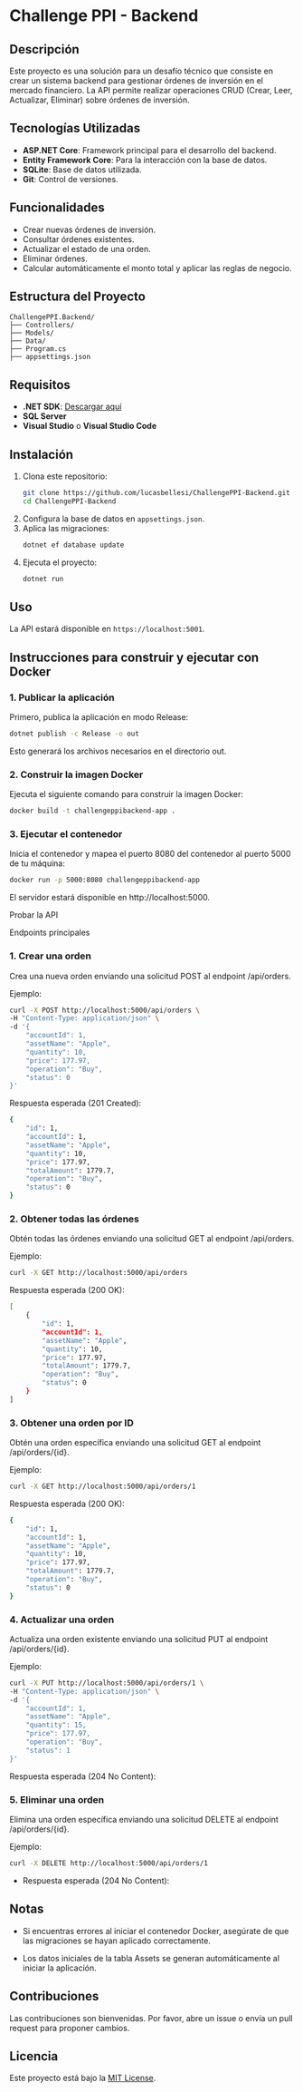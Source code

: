 # Challenge PPI - Backend

## Descripción
Este proyecto es una solución para un desafío técnico que consiste en crear un sistema backend para gestionar órdenes de inversión en el mercado financiero. La API permite realizar operaciones CRUD (Crear, Leer, Actualizar, Eliminar) sobre órdenes de inversión.

## Tecnologías Utilizadas
- **ASP.NET Core**: Framework principal para el desarrollo del backend.
- **Entity Framework Core**: Para la interacción con la base de datos.
- **SQLite**: Base de datos utilizada.
- **Git**: Control de versiones.

## Funcionalidades
- Crear nuevas órdenes de inversión.
- Consultar órdenes existentes.
- Actualizar el estado de una orden.
- Eliminar órdenes.
- Calcular automáticamente el monto total y aplicar las reglas de negocio.

## Estructura del Proyecto
```
ChallengePPI.Backend/
├── Controllers/
├── Models/
├── Data/
├── Program.cs
├── appsettings.json
```

## Requisitos
- **.NET SDK**: [Descargar aquí](https://dotnet.microsoft.com/download)
- **SQL Server**
- **Visual Studio** o **Visual Studio Code**

## Instalación
1. Clona este repositorio:
   ```bash
   git clone https://github.com/lucasbellesi/ChallengePPI-Backend.git
   cd ChallengePPI-Backend
   ```
2. Configura la base de datos en `appsettings.json`.
3. Aplica las migraciones:
   ```bash
   dotnet ef database update
   ```
4. Ejecuta el proyecto:
   ```bash
   dotnet run
   ```

## Uso
La API estará disponible en `https://localhost:5001`.

## **Instrucciones para construir y ejecutar con Docker**

### 1. Publicar la aplicación
Primero, publica la aplicación en modo Release:

```bash
dotnet publish -c Release -o out
```

Esto generará los archivos necesarios en el directorio out.

### 2. Construir la imagen Docker

Ejecuta el siguiente comando para construir la imagen Docker:

```bash
docker build -t challengeppibackend-app .
```

### 3. Ejecutar el contenedor

Inicia el contenedor y mapea el puerto 8080 del contenedor al puerto 5000 de tu máquina:

```bash
docker run -p 5000:8080 challengeppibackend-app
```

El servidor estará disponible en http://localhost:5000.

Probar la API

Endpoints principales

### 1. Crear una orden

Crea una nueva orden enviando una solicitud POST al endpoint /api/orders.

Ejemplo:

```bash
curl -X POST http://localhost:5000/api/orders \
-H "Content-Type: application/json" \
-d '{
    "accountId": 1,
    "assetName": "Apple",
    "quantity": 10,
    "price": 177.97,
    "operation": "Buy",
    "status": 0
}'
```

Respuesta esperada (201 Created):

```bash
{
    "id": 1,
    "accountId": 1,
    "assetName": "Apple",
    "quantity": 10,
    "price": 177.97,
    "totalAmount": 1779.7,
    "operation": "Buy",
    "status": 0
}
```

### 2. Obtener todas las órdenes

Obtén todas las órdenes enviando una solicitud GET al endpoint /api/orders.

Ejemplo:
```bash
curl -X GET http://localhost:5000/api/orders
```

Respuesta esperada (200 OK):

```bash
[
    {
        "id": 1,
        "accountId": 1,
        "assetName": "Apple",
        "quantity": 10,
        "price": 177.97,
        "totalAmount": 1779.7,
        "operation": "Buy",
        "status": 0
    }
]
```

### 3. Obtener una orden por ID

Obtén una orden específica enviando una solicitud GET al endpoint /api/orders/{id}.

Ejemplo:
```bash
curl -X GET http://localhost:5000/api/orders/1
```

Respuesta esperada (200 OK):

```bash
{
    "id": 1,
    "accountId": 1,
    "assetName": "Apple",
    "quantity": 10,
    "price": 177.97,
    "totalAmount": 1779.7,
    "operation": "Buy",
    "status": 0
}
```

### 4. Actualizar una orden

Actualiza una orden existente enviando una solicitud PUT al endpoint /api/orders/{id}.

Ejemplo:
```bash
curl -X PUT http://localhost:5000/api/orders/1 \
-H "Content-Type: application/json" \
-d '{
    "accountId": 1,
    "assetName": "Apple",
    "quantity": 15,
    "price": 177.97,
    "operation": "Buy",
    "status": 1
}'
```

Respuesta esperada (204 No Content):

### 5. Eliminar una orden

Elimina una orden específica enviando una solicitud DELETE al endpoint /api/orders/{id}.

Ejemplo:
```bash
curl -X DELETE http://localhost:5000/api/orders/1
```

- Respuesta esperada (204 No Content):

## Notas

- Si encuentras errores al iniciar el contenedor Docker, asegúrate de que las migraciones se hayan aplicado correctamente.

- Los datos iniciales de la tabla Assets se generan automáticamente al iniciar la aplicación.

## Contribuciones
Las contribuciones son bienvenidas. Por favor, abre un issue o envía un pull request para proponer cambios.

## Licencia
Este proyecto está bajo la [MIT License](LICENSE).
